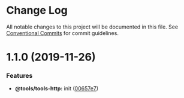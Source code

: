 # Change Log

All notable changes to this project will be documented in this file.
See [Conventional Commits](https://conventionalcommits.org) for commit guidelines.

# 1.1.0 (2019-11-26)


### Features

* **@tools/tools-http:** init ([00657e7](https://github.com/kaneki5172/tools/commit/00657e7b631c69ef8d5d7e5f9f8fe9a790825f6d))
